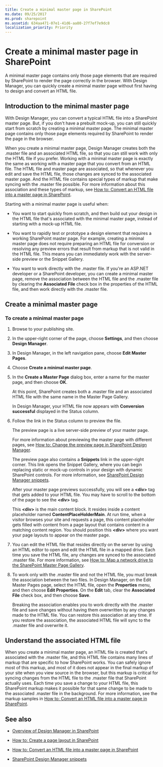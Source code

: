 ```yaml
---
title: Create a minimal master page in SharePoint
ms.date: 09/25/2017
ms.prod: sharepoint
ms.assetid: 634aa471-07e1-41d6-aa80-27f7ef7e9dc8
localization_priority: Priority
---
```



# Create a minimal master page in SharePoint

A minimal master page contains only those page elements that are required by SharePoint to render the page correctly in the browser. With Design Manager, you can quickly create a minimal master page without first having to design and convert an HTML file.

## Introduction to the minimal master page
<a name="Introduction"> </a>

With Design Manager, you can convert a typical HTML file into a SharePoint master page. But, if you don't have a prebuilt mock-up, you can still quickly start from scratch by creating a minimal master page. The minimal master page contains only those page elements required by SharePoint to render the page in the browser.
  
    
    
When you create a minimal master page, Design Manager creates both the .master file and an associated HTML file, so that you can still work with only the HTML file if you prefer. Working with a minimal master page is exactly the same as working with a master page that you convert from an HTML file. The HTML file and master page are associated, so that whenever you edit and save the HTML file, those changes are synced to the associated master page. And the HTML file contains special types of markup that make syncing with the .master file possible. For more information about this association and these types of markup, see  [How to: Convert an HTML file into a master page in SharePoint](how-to-convert-an-html-file-into-a-master-page-in-sharepoint.md).
  
    
    
Starting with a minimal master page is useful when:
  
    
    

- You want to start quickly from scratch, and then build out your design in the HTML file that's associated with the minimal master page, instead of starting with a mock-up HTML file.
    
  
- You want to rapidly test or prototype a design element that requires a working SharePoint master page. For example, creating a minimal master page does not require preparing an HTML file for conversion or resolving any preview errors that result from markup that is not valid in the HTML file. This means you can immediately work with the server-side preview or the Snippet Gallery.
    
  
- You want to work directly with the .master file. If you're an ASP.NET developer or a SharePoint developer, you can create a minimal master page, remove the association between the HTML file and the .master file by clearing the **Associated File** check box in the properties of the HTML file, and then work directly with the .master file.
    
  

## Create a minimal master page
<a name="CreateMinimalMaster"> </a>


  
    
    

### To create a minimal master page


1. Browse to your publishing site.
    
  
2. In the upper-right corner of the page, choose **Settings**, and then choose **Design Manager**.
    
  
3. In Design Manager, in the left navigation pane, choose **Edit Master Pages**.
    
  
4. Choose **Create a minimal master page**.
    
  
5. In the **Create a Master Page** dialog box, enter a name for the master page, and then choose **OK**.
    
    At this point, SharePoint creates both a .master file and an associated HTML file with the same name in the Master Page Gallery.
    
    In Design Manager, your HTML file now appears with **Conversion successful** displayed in the Status column.
    
  
6. Follow the link in the Status column to preview the file.
    
    The preview page is a live server-side preview of your master page.
    
    For more information about previewing the master page with different pages, see  [How to: Change the preview page in SharePoint Design Manager](how-to-change-the-preview-page-in-sharepoint-design-manager.md).
    
    The preview page also contains a **Snippets** link in the upper-right corner. This link opens the Snippet Gallery, where you can begin replacing static or mock-up controls in your design with dynamic SharePoint controls. For more information, see [SharePoint Design Manager snippets](sharepoint-design-manager-snippets.md).
    
    After your master page previews successfully, you will see a **\<div\>** tag that gets added to your HTML file. You may have to scroll to the bottom of the page to see the **\<div\>** tag.
    
    This **\<div\>** is the main content block. It resides inside a content placeholder named **ContentPlaceHolderMain**. At run time, when a visitor browses your site and requests a page, this content placeholder gets filled with content from a page layout that contains content in a matching content region. You should position this **\<div\>** where you want your page layouts to appear on the master page.
    
  
7. You can edit the HTML file that resides directly on the server by using an HTML editor to open and edit the HTML file in a mapped drive. Each time you save the HTML file, any changes are synced to the associated .master file. For more information, see  [How to: Map a network drive to the SharePoint Master Page Gallery](how-to-map-a-network-drive-to-the-sharepoint-master-page-gallery.md).
    
  
8. To work only with the .master file and not the HTML file, you must break the association between the two files. In Design Manager, on the Edit Master Pages page, select the HTML file, open the **Properties** menu, and then choose **Edit Properties**. On the **Edit** tab, clear the **Associated File** check box, and then choose **Save**.
    
    Breaking the association enables you to work directly with the .master file and save changes without having them overwritten by any changes made to the HTML file. You can restore this association at any time. If you restore the association, the associated HTML file will sync to the .master file and overwrite it.
    
  

## Understand the associated HTML file
<a name="UnderstandHTML"> </a>

When you create a minimal master page, an HTML file is created that's associated with the .master file, and this HTML file contains many lines of markup that are specific to how SharePoint works. You can safely ignore most of this markup, and most of it does not appear in the final markup of your site when you view source in the browser, but this markup is critical for syncing changes from the HTML file to the .master file that SharePoint actually uses. Each time you save a change to your HTML file, this SharePoint markup makes it possible for that same change to be made to the associated .master file in the background. For more information, see the markup samples in  [How to: Convert an HTML file into a master page in SharePoint](how-to-convert-an-html-file-into-a-master-page-in-sharepoint.md).
  
    
    

## See also
<a name="Additional"> </a>


-  [Overview of Design Manager in SharePoint](overview-of-design-manager-in-sharepoint.md)
    
  
-  [How to: Create a page layout in SharePoint](how-to-create-a-page-layout-in-sharepoint.md)
    
  
-  [How to: Convert an HTML file into a master page in SharePoint](how-to-convert-an-html-file-into-a-master-page-in-sharepoint.md)
    
  
-  [SharePoint Design Manager snippets](sharepoint-design-manager-snippets.md)
    
  

